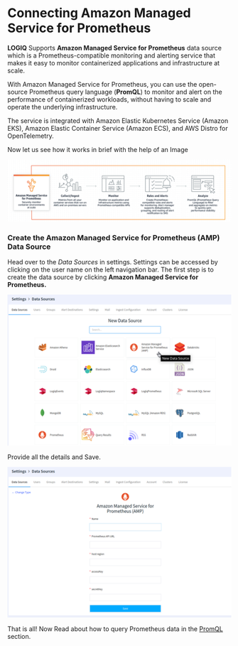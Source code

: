 # Connecting Amazon Managed Service for Prometheus

**LOGIQ** Supports **Amazon Managed Service for Prometheus** data source which is a Prometheus-compatible monitoring and alerting service that makes it easy to monitor containerized applications and infrastructure at scale.

With Amazon Managed Service for Prometheus, you can use the open-source Prometheus query language (**PromQL**) to monitor and alert on the performance of containerized workloads, without having to scale and operate the underlying infrastructure.

The service is integrated with Amazon Elastic Kubernetes Service (Amazon EKS), Amazon Elastic Container Service (Amazon ECS), and AWS Distro for OpenTelemetry.



Now let us see how it works in brief with the help of an Image

![Working method of Amazon managed service for Prometheus](../../.gitbook/assets/AMP.png)



### Create the Amazon Managed Service for Prometheus (AMP)  Data Source

Head over to the _Data Sources_ in settings. Settings can be accessed by clicking on the user name on the left navigation bar. The first step is to create the data source by clicking **Amazon Managed Service for Prometheus.**&#x20;

![Selecting the AMP data source](../../.gitbook/assets/AMP-1.png)

Provide all  the details and Save.

![Adding the AMP data source](../../.gitbook/assets/AMP-2.png)

That is all! Now Read about how to query Prometheus data in the [PromQL](../../monitoring/prometheus/querying-data.md) section.
